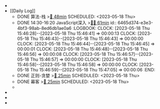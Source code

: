 -
- [[Daily Log]]
	- DONE 算法-栈 >[🍅 48min](#agenda-pomo://?t=f-1684403267330-1500%2Cp-1684404918076-1372)
	  SCHEDULED: <2023-05-18 Thu>
	- DONE 14:30-16:20 JavaScript深入 >[🍅🍅 61min](#agenda-pomo://?t=f-1684396366816-1500%2Cf-1684398952861-1500%2Cp-1684401268806-629)
	  id:: 6465d374-e3e3-4bf3-98ab-8ed6db1ae0a6
	  :LOGBOOK:
	  CLOCK: [2023-05-18 Thu 15:46:28]--[2023-05-18 Thu 15:46:41] => 00:00:13
	  CLOCK: [2023-05-18 Thu 15:46:43]--[2023-05-18 Thu 15:46:43] => 00:00:00
	  CLOCK: [2023-05-18 Thu 15:46:44]--[2023-05-18 Thu 15:46:45] => 00:00:01
	  CLOCK: [2023-05-18 Thu 15:46:48]--[2023-05-18 Thu 15:46:56] => 00:00:08
	  CLOCK: [2023-05-18 Thu 15:46:57]--[2023-05-18 Thu 15:46:57] => 00:00:00
	  CLOCK: [2023-05-18 Thu 15:46:58]--[2023-05-18 Thu 15:46:58] => 00:00:00
	  CLOCK: [2023-05-18 Thu 15:46:59]--[2023-05-18 Thu 15:47:05] => 00:00:06
	  :END:
	- DONE 正则-贪婪 >[🍅 25min](#agenda-pomo://?t=f-1684406782944-1500)
	  SCHEDULED: <2023-05-18 Thu>
	- DONE 幕客 >[🍅 25min](#agenda-pomo://?t=f-1684418845825-1500)
	  SCHEDULED: <2023-05-18 Thu>
	-
-
-
-